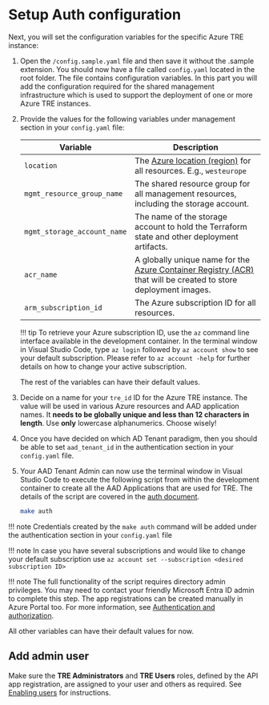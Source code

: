 # Setup Auth configuration

Next, you will set the configuration variables for the specific Azure TRE instance:

1. Open the `/config.sample.yaml` file and then save it without the .sample extension. You should now have a file called `config.yaml` located in the root folder. The file contains configuration variables. In this part you will add the configuration required for the shared management infrastructure which is used to support the deployment of one or more Azure TRE instances.

1. Provide the values for the following variables under management section in your `config.yaml` file:

    | Variable | Description |
    | -------- | ----------- |
    | `location` | The [Azure location (region)](https://azure.microsoft.com/global-infrastructure/geographies/#geographies) for all resources. E.g., `westeurope` |
    | `mgmt_resource_group_name` | The shared resource group for all management resources, including the storage account. |
    | `mgmt_storage_account_name` | The name of the storage account to hold the Terraform state and other deployment artifacts. |
    | `acr_name` | A globally unique name for the [Azure Container Registry (ACR)](https://docs.microsoft.com/azure/container-registry/) that will be created to store deployment images. |
    | `arm_subscription_id` | The Azure subscription ID for all resources. |

    !!! tip
        To retrieve your Azure subscription ID, use the `az` command line interface available in the development container. In the terminal window in Visual Studio Code, type `az login` followed by `az account show` to see your default subscription. Please refer to `az account -help` for further details on how to change your active subscription.

    The rest of the variables can have their default values.

1. Decide on a name for your `tre_id` ID for the Azure TRE instance. The value will be used in various Azure resources and AAD application names. It **needs to be globally unique and less than 12 characters in length**. Use **only** lowercase alphanumerics. Choose wisely!
1. Once you have decided on which AD Tenant paradigm, then you should be able to set `aad_tenant_id` in the authentication section in your `config.yaml` file.
1. Your AAD Tenant Admin can now use the terminal window in Visual Studio Code to execute the following script from within the development container to create all the AAD Applications that are used for TRE. The details of the script are covered in the [auth document](../auth.md).

   ```bash
   make auth
   ```
  !!! note
      Credentials created by the `make auth` command will be added under the authentication section in your `config.yaml` file

  !!! note
      In case you have several subscriptions and would like to change your default subscription use `az account set --subscription <desired subscription ID>`

  !!! note
      The full functionality of the script requires directory admin privileges. You may need to contact your friendly Microsoft Entra ID admin to complete this step. The app registrations can be created manually in Azure Portal too. For more information, see [Authentication and authorization](../auth.md).
  

All other variables can have their default values for now.

## Add admin user

Make sure the **TRE Administrators** and **TRE Users** roles, defined by the API app registration, are assigned to your user and others as required. See [Enabling users](../auth.md#enabling-users) for instructions.
